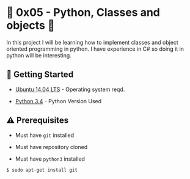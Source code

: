 # :shell: 0x05 - Python, Classes and objects :shell:

In this project I will be learning how to implement classes and object oriented programming in python. I have experience in C# so doing it in python will be interesting.

## :running: Getting Started

* [Ubuntu 14.04 LTS](http://releases.ubuntu.com/14.04/) - Operating system reqd.

* [Python 3.4](https://www.python.org/download/releases/3.4.0/) - Python Version Used

## :warning: Prerequisites

* Must have `git` installed

* Must have repository cloned

* Must have `python3` installed

```
$ sudo apt-get install git
```
